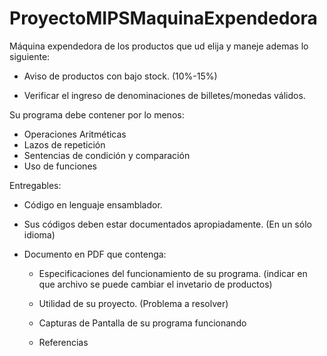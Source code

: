# ProyectoMIPSMaquinaExpendedora
Máquina expendedora de los productos que ud elija y maneje ademas lo siguiente:

- Aviso de productos con bajo stock. (10%-15%)

- Verificar el ingreso de denominaciones de billetes/monedas válidos.

Su programa debe contener por lo menos:

- Operaciones Aritméticas
- Lazos de repetición
- Sentencias de condición y comparación
- Uso de funciones

Entregables:

 - Código en lenguaje ensamblador. 

- Sus códigos deben estar documentados apropiadamente. (En un sólo idioma)

- Documento en PDF que contenga:

     - Especificaciones del funcionamiento de su programa. (indicar en que archivo se puede cambiar el invetario de productos)

     - Utilidad de su proyecto. (Problema a resolver)

    - Capturas de Pantalla de su programa funcionando

    - Referencias

